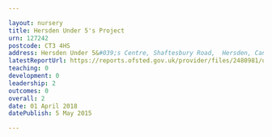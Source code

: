 ```yaml
---

layout: nursery
title: Hersden Under 5's Project
urn: 127242
postcode: CT3 4HS
address: Hersden Under 5&#039;s Centre, Shaftesbury Road,  Hersden, Canterbury, Kent, CT3 4HS
latestReportUrl: https://reports.ofsted.gov.uk/provider/files/2480981/urn/127242.pdf
teaching: 0
development: 0
leadership: 2
outcomes: 0
overall: 2
date: 01 April 2018 
datePublish: 5 May 2015

---
```

